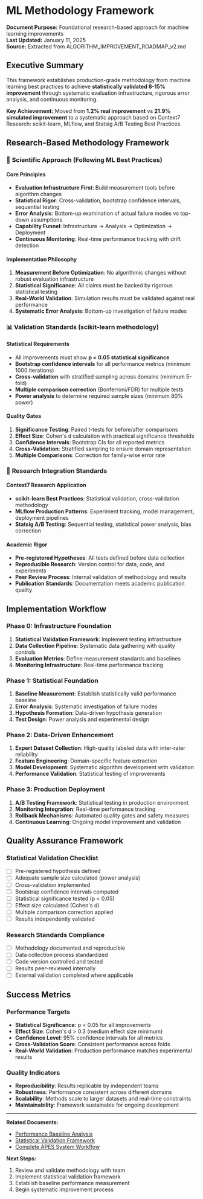 # ML Methodology Framework

**Document Purpose:** Foundational research-based approach for machine learning improvements  
**Last Updated:** January 11, 2025  
**Source:** Extracted from ALGORITHM_IMPROVEMENT_ROADMAP_v2.md

## Executive Summary

This framework establishes production-grade methodology from machine learning best practices to achieve **statistically validated 8-15% improvement** through systematic evaluation infrastructure, rigorous error analysis, and continuous monitoring.

**Key Achievement:** Moved from **1.2% real improvement** vs **21.9% simulated improvement** to a systematic approach based on Context7 Research: scikit-learn, MLflow, and Statsig A/B Testing Best Practices.

## Research-Based Methodology Framework

### 🔬 **Scientific Approach (Following ML Best Practices)**

#### Core Principles

- **Evaluation Infrastructure First**: Build measurement tools before algorithm changes
- **Statistical Rigor**: Cross-validation, bootstrap confidence intervals, sequential testing
- **Error Analysis**: Bottom-up examination of actual failure modes vs top-down assumptions
- **Capability Funnel**: Infrastructure → Analysis → Optimization → Deployment
- **Continuous Monitoring**: Real-time performance tracking with drift detection

#### Implementation Philosophy

1. **Measurement Before Optimization**: No algorithmic changes without robust evaluation infrastructure
2. **Statistical Significance**: All claims must be backed by rigorous statistical testing
3. **Real-World Validation**: Simulation results must be validated against real performance
4. **Systematic Error Analysis**: Bottom-up investigation of failure modes

### 📊 **Validation Standards (scikit-learn methodology)**

#### Statistical Requirements

- All improvements must show **p < 0.05 statistical significance**
- **Bootstrap confidence intervals** for all performance metrics (minimum 1000 iterations)
- **Cross-validation** with stratified sampling across domains (minimum 5-fold)
- **Multiple comparison correction** (Bonferroni/FDR) for multiple tests
- **Power analysis** to determine required sample sizes (minimum 80% power)

#### Quality Gates

1. **Significance Testing**: Paired t-tests for before/after comparisons
2. **Effect Size**: Cohen's d calculation with practical significance thresholds
3. **Confidence Intervals**: Bootstrap CIs for all reported metrics
4. **Cross-Validation**: Stratified sampling to ensure domain representation
5. **Multiple Comparisons**: Correction for family-wise error rate

### 🎯 **Research Integration Standards**

#### Context7 Research Application

- **scikit-learn Best Practices**: Statistical validation, cross-validation methodology
- **MLflow Production Patterns**: Experiment tracking, model management, deployment pipelines
- **Statsig A/B Testing**: Sequential testing, statistical power analysis, bias correction

#### Academic Rigor

- **Pre-registered Hypotheses**: All tests defined before data collection
- **Reproducible Research**: Version control for data, code, and experiments
- **Peer Review Process**: Internal validation of methodology and results
- **Publication Standards**: Documentation meets academic publication quality

## Implementation Workflow

### Phase 0: Infrastructure Foundation

1. **Statistical Validation Framework**: Implement testing infrastructure
2. **Data Collection Pipeline**: Systematic data gathering with quality controls
3. **Evaluation Metrics**: Define measurement standards and baselines
4. **Monitoring Infrastructure**: Real-time performance tracking

### Phase 1: Statistical Foundation

1. **Baseline Measurement**: Establish statistically valid performance baseline
2. **Error Analysis**: Systematic investigation of failure modes
3. **Hypothesis Formation**: Data-driven hypothesis generation
4. **Test Design**: Power analysis and experimental design

### Phase 2: Data-Driven Enhancement

1. **Expert Dataset Collection**: High-quality labeled data with inter-rater reliability
2. **Feature Engineering**: Domain-specific feature extraction
3. **Model Development**: Systematic algorithm development with validation
4. **Performance Validation**: Statistical testing of improvements

### Phase 3: Production Deployment

1. **A/B Testing Framework**: Statistical testing in production environment
2. **Monitoring Integration**: Real-time performance tracking
3. **Rollback Mechanisms**: Automated quality gates and safety measures
4. **Continuous Learning**: Ongoing model improvement and validation

## Quality Assurance Framework

### Statistical Validation Checklist

- [ ] Pre-registered hypothesis defined
- [ ] Adequate sample size calculated (power analysis)
- [ ] Cross-validation implemented
- [ ] Bootstrap confidence intervals computed
- [ ] Statistical significance tested (p < 0.05)
- [ ] Effect size calculated (Cohen's d)
- [ ] Multiple comparison correction applied
- [ ] Results independently validated

### Research Standards Compliance

- [ ] Methodology documented and reproducible
- [ ] Data collection process standardized
- [ ] Code version controlled and tested
- [ ] Results peer-reviewed internally
- [ ] External validation completed where applicable

## Success Metrics

### Performance Targets

- **Statistical Significance**: p < 0.05 for all improvements
- **Effect Size**: Cohen's d > 0.3 (medium effect size minimum)
- **Confidence Level**: 95% confidence intervals for all metrics
- **Cross-Validation Score**: Consistent performance across folds
- **Real-World Validation**: Production performance matches experimental results

### Quality Indicators

- **Reproducibility**: Results replicable by independent teams
- **Robustness**: Performance consistent across different domains
- **Scalability**: Methods scale to larger datasets and real-time constraints
- **Maintainability**: Framework sustainable for ongoing development

---

**Related Documents:**

- [Performance Baseline Analysis](../ml-strategy/PERFORMANCE_BASELINE_ANALYSIS.md)
- [Statistical Validation Framework](../ml-infrastructure/STATISTICAL_VALIDATION_FRAMEWORK.md)
- [Complete APES System Workflow](../../PROMPT_IMPROVER_COMPLETE_WORKFLOW.md)

**Next Steps:**

1. Review and validate methodology with team
2. Implement statistical validation framework
3. Establish baseline performance measurement
4. Begin systematic improvement process
